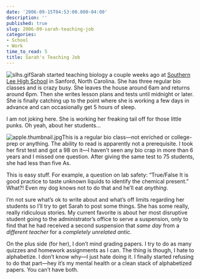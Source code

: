 ```yaml
---
date: '2006-09-15T04:53:00.000-04:00'
description: ''
published: true
slug: 2006-09-sarah-teaching-job
categories:
- School
- Work
time_to_read: 5
title: Sarah's Teaching Job
---
```


![slhs.gif](slhs.gif)Sarah started teaching biology a couple weeks ago at [Southern Lee High School](http://www.lee.k12.nc.us/schools/slhs/index.html) in Sanford, North Carolina. She has three regular bio classes and is crazy busy. She leaves the house around 6am and returns around 6pm. Then she writes lesson plans and tests until midnight or later. She is finally catching up to the point where she is working a few days in advance and can occasionally get 5 hours of sleep.

I am not joking here. She is working her freaking tail off for those little punks. Oh yeah, about her students...

![apple.thumbnail.jpg](apple.thumbnail.jpg)This is a regular bio class—not enriched or college-prep or anything. The ability to read is apparently not a prerequisite. I took her first test and got a 98 on it—I haven’t seen any bio crap in more than 6 years and I missed one question. After giving the same test to 75 students, she had less than five As.

This is easy stuff. For example, a question on lab safety: “True/False It is good practice to taste unknown liquids to identify the chemical present.” What?! Even my dog knows not to do that and he’ll eat *anything*.

I’m not sure what’s ok to write about and what’s off limits regarding her students so I’ll try to get Sarah to post some things. She has some really, really ridiculous stories. My current favorite is about her most disruptive student going to the administrator’s office to serve a suspension, only to find that he had received a second suspension that *same day* from a *different teacher* for a *completely unrelated antic*.

On the plus side (for her), I don’t mind grading papers. I try to do as many quizzes and homework assignments as I can. The thing is though, I hate to alphabetize. I don’t know why—I just hate doing it. I finally started refusing to do that part—hey it’s my mental health or a clean stack of alphabetized papers. You can’t have both.